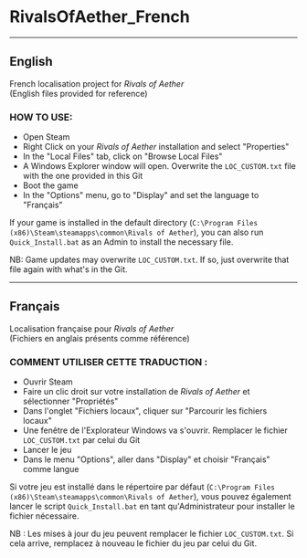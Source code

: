 # RivalsOfAether_French

***

## English

French localisation project for *Rivals of Aether*  
(English files provided for reference)

### HOW TO USE:
- Open Steam
- Right Click on your *Rivals of Aether* installation and select "Properties"
- In the "Local Files" tab, click on "Browse Local Files"
- A Windows Explorer window will open. Overwrite the `LOC_CUSTOM.txt` file with the one provided in this Git
- Boot the game
- In the "Options" menu, go to "Display" and set the language to "Français"

If your game is installed in the default directory (`C:\Program Files (x86)\Steam\steamapps\common\Rivals of Aether`), you can also run `Quick_Install.bat` as an Admin to install the necessary file.

NB: Game updates may overwrite `LOC_CUSTOM.txt`. If so, just overwrite that file again with what's in the Git.

***

## Français

Localisation française pour *Rivals of Aether*  
(Fichiers en anglais présents comme référence)

### COMMENT UTILISER CETTE TRADUCTION :
- Ouvrir Steam  
- Faire un clic droit sur votre installation de *Rivals of Aether* et sélectionner "Propriétés"
- Dans l'onglet "Fichiers locaux", cliquer sur "Parcourir les fichiers locaux"
- Une fenêtre de l'Explorateur Windows va s'ouvrir. Remplacer le fichier `LOC_CUSTOM.txt` par celui du Git
- Lancer le jeu
- Dans le menu "Options", aller dans "Display" et choisir "Français" comme langue

Si votre jeu est installé dans le répertoire par défaut (`C:\Program Files (x86)\Steam\steamapps\common\Rivals of Aether`), vous pouvez également lancer le script `Quick_Install.bat` en tant qu'Administrateur pour installer le fichier nécessaire.

NB : Les mises à jour du jeu peuvent remplacer le fichier `LOC_CUSTOM.txt`. Si cela arrive, remplacez à nouveau le fichier du jeu par celui du Git.